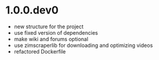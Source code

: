 # 1.0.0.dev0

- new structure for the project
- use fixed version of dependencies
- make wiki and forums optional
- use zimscraperlib for downloading and optimizing videos
- refactored Dockerfile
